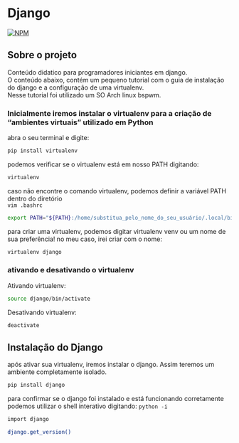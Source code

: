 # Django

[![NPM](https://img.shields.io/npm/l/react)](https://github.com/DanielDlc/Django/blob/main/LICENSE)

## Sobre o projeto
Conteúdo didatico para programadores iniciantes em django.\
O conteúdo abaixo, contém um pequeno tutorial com o guia de instalação do django e a configuração de uma virtualenv.\
Nesse tutorial foi utilizado um SO Arch linux bspwm.

### Inicialmente iremos instalar o virtualenv para a criação de “ambientes virtuais” utilizado em Python
abra o seu terminal e digite:
```bash 
pip install virtualenv
```

podemos verificar se o virtualenv está em nosso PATH digitando:
```bash
virtualenv
```

caso não encontre o comando virtualenv, podemos definir a variável PATH dentro do diretório\
`vim .bashrc`
```bash
export PATH="${PATH}:/home/substitua_pelo_nome_do_seu_usuário/.local/bin"
```


para criar uma virtualenv, podemos digitar virtualenv venv ou um nome de sua preferência! no meu caso, irei criar com o nome:
```bash
virtualenv django
```
### ativando e desativando o virtualenv

Ativando virtualenv:
```bash
source django/bin/activate
```

Desativando virtualenv:
```bash
deactivate
```


## Instalação do Django
após ativar sua virtualenv, iremos instalar o django. Assim teremos um ambiente completamente isolado.
```bash
pip install django
```

para confirmar se o django foi instalado e está funcionando corretamente\
podemos utilizar o shell interativo digitando: `python -i`
```bash
import django

django.get_version()
```

